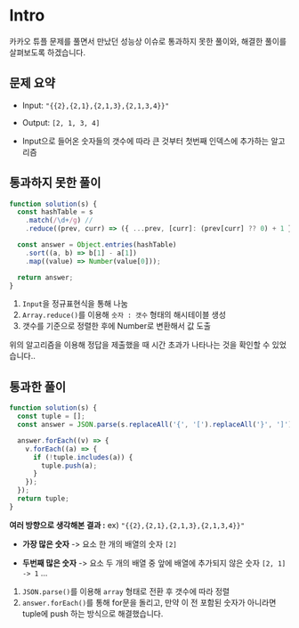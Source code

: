 # Intro

카카오 튜플 문제를 풀면서 만났던 성능상 이슈로 통과하지 못한 풀이와, 해결한 풀이를 살펴보도록 하겠습니다.

## 문제 요약

- Input: `"{{2},{2,1},{2,1,3},{2,1,3,4}}"`

- Output: `[2, 1, 3, 4]`
- Input으로 들어온 숫자들의 갯수에 따라 큰 것부터 첫번째 인덱스에 추가하는 알고리즘

## 통과하지 못한 풀이

```javascript
function solution(s) {
  const hashTable = s
    .match(/\d+/g) //
    .reduce((prev, curr) => ({ ...prev, [curr]: (prev[curr] ?? 0) + 1 }), {}); //

  const answer = Object.entries(hashTable)
    .sort((a, b) => b[1] - a[1])
    .map((value) => Number(value[0]));

  return answer;
}
```

1. `Input`을 정규표현식을 통해 나눔
2. `Array.reduce()`를 이용해 `숫자 : 갯수` 형태의 해시테이블 생성
3. 갯수를 기준으로 정렬한 후에 Number로 변환해서 값 도출

위의 알고리즘을 이용해 정답을 제출했을 때 시간 초과가 나타나는 것을 확인할 수 있었습니다..

## 통과한 풀이

```javascript
function solution(s) {
  const tuple = [];
  const answer = JSON.parse(s.replaceAll('{', '[').replaceAll('}', ']')).sort((a, b) => a.length - b.length);

  answer.forEach((v) => {
    v.forEach((a) => {
      if (!tuple.includes(a)) {
        tuple.push(a);
      }
    });
  });
  return tuple;
}
```

**여러 방향으로 생각해본 결과 :**
ex) `"{{2},{2,1},{2,1,3},{2,1,3,4}}"`

- **가장 많은 숫자** -> 요소 한 개의 배열의 숫자 `[2]`

- **두번째 많은 숫자** -> 요소 두 개의 배열 중 앞에 배열에 추가되지 않은 숫자 `[2, 1] -> 1`
  ...

1. `JSON.parse()`를 이용해 `array` 형태로 전환 후 갯수에 따라 정렬
1. `answer.forEach()`를 통해 for문을 돌리고, 만약 이 전 포함된 숫자가 아니라면 tuple에 push 하는 방식으로 해결했습니다.
